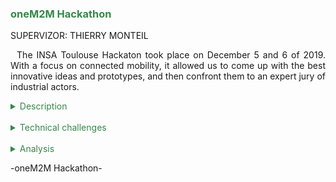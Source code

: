 <h3 style="color: #36874a">oneM2M Hackathon</h3>

SUPERVIZOR: THIERRY MONTEIL

<p style="text-indent: 2%; text-align: justify;">
    The INSA Toulouse Hackaton took place on December 5 and 6 of 2019. With a focus on connected mobility, it allowed us to come up with the best innovative ideas and prototypes, and then confront them to an expert jury of industrial actors.
</p>

<details>
    <summary style="color: #36874a">Description</summary>
    <p style="text-indent: 2%; margin-left: 2%; text-align: justify;">
       DESCRIPTION
    </p>
    <p style="text-indent: 2%; margin-left: 2%; text-align: justify;">
        DESCRIPTION 2
    </p>
    <br>
    <details style="text-indent: 10%;">
        <summary style="color: #36874a">Plant health monitoring system - Team Haka</summary>
        <p style="text-indent: 10%; margin-left: 10%; text-align: justify;">
            The main project of this module was the Data processing and clustering project. 
        </p>
    </details>
    <br>
    <details style="text-indent: 10%;">
        <summary style="color: #36874a">Pitch, demo, results</summary>
        <p style="text-indent: 10%; margin-left: 10%; text-align: justify;">
            The main project of this module was the Data processing and clustering project. 
        </p>
    </details>
</details>
<br>
<details>
    <summary style="color: #36874a">Technical challenges</summary>
     <br>
    <details style="text-indent: 2%;">
        <summary style="color: #36874a">Sensors</summary>
        <p style="text-indent: 2%; margin-left: 2%; text-align: justify;">
            S1
        </p>
        <p style="text-indent: 2%; margin-left: 2%; text-align: justify;">
           S2
        </p>
        <p style="text-indent: 2%; margin-left: 2%; text-align: justify;">
           S3
        </p>
    </details>
    <br>
    <details style="text-indent: 2%;">
        <summary style="color: #36874a">Node-Red</summary>
        <p style="text-indent: 2%; margin-left: 2%; text-align: justify;">
            N1
        </p>
        <p style="text-indent: 2%; margin-left: 2%; text-align: justify;">
            N2
        </p>
        <ul style="text-align: justify;">
            <li>1</li>
            <br>
            <li>2</li>
        </ul>
        <p style="text-indent: 2%; margin-left: 2%; text-align: justify;">
            N3
        </p>
    </details>
</details>
<br>
<details>
    <summary style="color: #36874a">Analysis</summary>
    <br>
    <details style="text-indent: 2%;">
        <summary style="color: #36874a">Personal review and feedback</summary>
        <p style="text-indent: 2%; margin-left: 2%; text-align: justify;">
            I may be biased do to the fact of winning it, but I feel like tha Hackaton was a really great experience for me and all the other students. We were put in a fair competing environment where there was only good spirit and help between the different team. I was lucky to have a team that was very invested in the event and was willing to finish at 11 PM on the 5th.
        </p>
        <p style="text-indent: 2%; margin-left: 2%; text-align: justify;">
            A rush event like this one brings up a lot of key engineer skills in my opinion. You have to be able to explain your ideas quickly and clearly to your team, listen to everyone input and try to assign tasks in the more efficient way. Managing different skillsets on a limited time window can be tough, but I think we did a pretty good job with it. Working long hours can also be a source of conflict between team members, and it is important to avoid or manage that.
        </p>
        <p style="text-indent: 2%; margin-left: 2%; text-align: justify;">
            On a more technical standpoint, even though we contemplated getting out of our comfort zone and trying to work on different fields than our field of expertize, we realized that with so little time, we had to focus on what we were good at. I would say this was a good test to see how to work under stress and time constraint without getting overwhelmed by it. I used technical points seen in the classes of ISS, like RESt requests in Python, Arduino data interfacing, etc ...
        </p>
        <p style="text-indent: 2%; margin-left: 2%; text-align: justify;">   
            In the end, it was a real pleasure to take part in the Hackaton, me and my teammates tried to produce the best thing we could, and we are really happy that it paid of and lead to a victory in the end.
        </p>
    </details>
</details>

<p>-oneM2M Hackathon-</p>